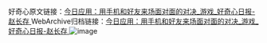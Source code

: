 好奇心原文链接：[今日应用：用手机和好友来场面对面的对决_游戏_好奇心日报-赵长存 ](https://www.qdaily.com/articles/8135.html)
WebArchive归档链接：[今日应用：用手机和好友来场面对面的对决_游戏_好奇心日报-赵长存 ](http://web.archive.org/web/20190623152158/https://www.qdaily.com/articles/8135.html)
![image](http://ww3.sinaimg.cn/large/007d5XDply1g3vat5w8qbj30u02z24qp)
